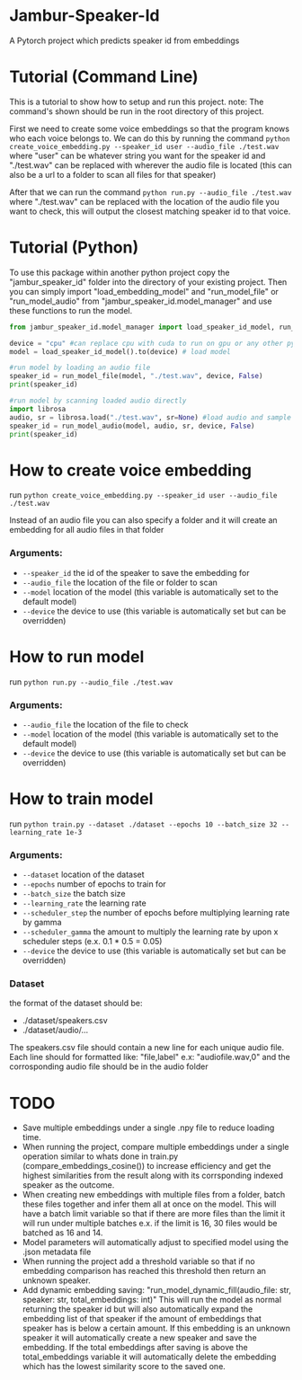 # Jambur-Speaker-Id
A Pytorch project which predicts speaker id from embeddings


# Tutorial (Command Line)
This is a tutorial to show how to setup and run this project.
note: The command's shown should be run in the root directory of this project.

First we need to create some voice embeddings so that the program knows who each voice belongs to.
We can do this by running the command `python create_voice_embedding.py --speaker_id user --audio_file ./test.wav` where "user" can be whatever string you want for the speaker id and "./test.wav" can be replaced with wherever the audio file is located (this can also be a url to a folder to scan all files for that speaker)

After that we can run the command `python run.py --audio_file ./test.wav` where "./test.wav" can be replaced with the location of the audio file you want to check, this will output the closest matching speaker id to that voice.


# Tutorial (Python)
To use this package within another python project copy the "jambur_speaker_id" folder into the directory of your existing project. Then you can simply import "load_embedding_model" and "run_model_file" or "run_model_audio" from "jambur_speaker_id.model_manager" and use these functions to run the model.

```python
from jambur_speaker_id.model_manager import load_speaker_id_model, run_model_file, run_model_audio #import files

device = "cpu" #can replace cpu with cuda to run on gpu or any other pytorch supported device
model = load_speaker_id_model().to(device) # load model

#run model by loading an audio file
speaker_id = run_model_file(model, "./test.wav", device, False)
print(speaker_id)

#run model by scanning loaded audio directly
import librosa
audio, sr = librosa.load("./test.wav", sr=None) #load audio and sample rate
speaker_id = run_model_audio(model, audio, sr, device, False)
print(speaker_id)
```


# How to create voice embedding
run `python create_voice_embedding.py --speaker_id user --audio_file ./test.wav`

Instead of an audio file you can also specify a folder and it will create an embedding for all audio files in that folder
### Arguments:
- `--speaker_id` the id of the speaker to save the embedding for
- `--audio_file` the location of the file or folder to scan
- `--model` location of the model (this variable is automatically set to the default model)
- `--device` the device to use (this variable is automatically set but can be overridden)


# How to run model
run `python run.py --audio_file ./test.wav`
### Arguments:
- `--audio_file` the location of the file to check
- `--model` location of the model (this variable is automatically set to the default model)
- `--device` the device to use (this variable is automatically set but can be overridden)


# How to train model
run `python train.py --dataset ./dataset --epochs 10 --batch_size 32 --learning_rate 1e-3`
### Arguments:
- `--dataset` location of the dataset
- `--epochs` number of epochs to train for
- `--batch_size` the batch size
- `--learning_rate` the learning rate
- `--scheduler_step` the number of epochs before multiplying learning rate by gamma
- `--scheduler_gamma` the amount to multiply the learning rate by upon x scheduler steps (e.x. 0.1 * 0.5 = 0.05)
- `--device` the device to use (this variable is automatically set but can be overridden)
### Dataset
the format of the dataset should be:
- ./dataset/speakers.csv
- ./dataset/audio/...

The speakers.csv file should contain a new line for each unique audio file. Each line should for formatted like: "file,label" e.x: "audiofile.wav,0"
and the corrosponding audio file should be in the audio folder


# TODO
- Save multiple embeddings under a single .npy file to reduce loading time.
- When running the project, compare multiple embeddings under a single operation similar to whats done in train.py (compare_embeddings_cosine()) to increase efficiency and get the highest similarities from the result along with its corrsponding indexed speaker as the outcome.
- When creating new embeddings with multiple files from a folder, batch these files together and infer them all at once on the model. This will have a batch limit variable so that if there are more files than the limit it will run under multiple batches e.x. if the limit is 16, 30 files would be batched as 16 and 14.
- Model parameters will automatically adjust to specified model using the .json metadata file
- When running the project add a threshold variable so that if no embedding comparison has reached this threshold then return an unknown speaker.
- Add dynamic embedding saving: "run_model_dynamic_fill(audio_file: str, speaker: str, total_embeddings: int)" This will run the model as normal returning the speaker id but will also automatically expand the embedding list of that speaker if the amount of embeddings that speaker has is below a certain amount. If this embedding is an unknown speaker it will automatically create a new speaker and save the embedding.
If the total embeddings after saving is above the total_embeddings variable it will automatically delete the embedding which has the lowest similarity score to the saved one.
